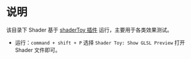 # 说明

该目录下 Shader 基于 [shaderToy 插件](https://marketplace.visualstudio.com/items?itemName=stevensona.shader-toy) 运行，主要用于各类效果测试。

- 运行：`command + shift + P` 选择 `Shader Toy: Show GLSL Preview` 打开 Shader 文件即可。
